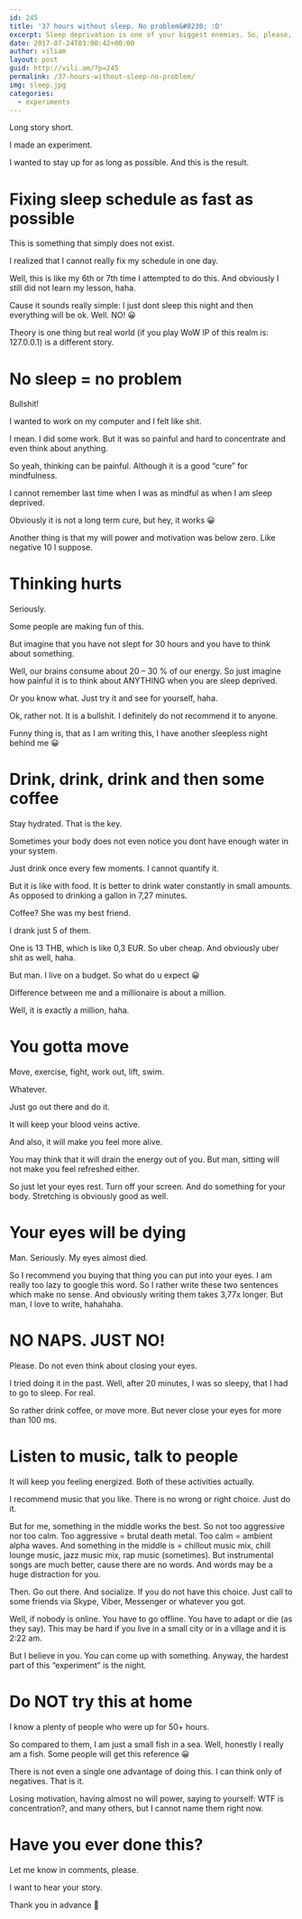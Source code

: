 ```yaml
---
id: 245
title: '37 hours without sleep. No problem&#8230; :D'
excerpt: Sleep deprivation is one of your biggest enemies. So, please, don't try this at home.
date: 2017-07-24T03:00:42+00:00
author: viliam
layout: post
guid: http://vili.am/?p=245
permalink: /37-hours-without-sleep-no-problem/
img: sleep.jpg
categories:
  - experiments
---
```

Long story short.

I made an experiment.

I wanted to stay up for as long as possible. And this is the result.

# Fixing sleep schedule as fast as possible

This is something that simply does not exist.

I realized that I cannot really fix my schedule in one day.

Well, this is like my 6th or 7th time I attempted to do this. And obviously I still did not learn my lesson, haha.

Cause it sounds really simple: I just dont sleep this night and then everything will be ok. Well. NO! 😀

Theory is one thing but real world (if you play WoW IP of this realm is: 127.0.0.1) is a different story.

# No sleep = no problem

Bullshit!

I wanted to work on my computer and I felt like shit.

I mean. I did some work. But it was so painful and hard to concentrate and even think about anything.

So yeah, thinking can be painful. Although it is a good &#8220;cure&#8221; for mindfulness.

I cannot remember last time when I was as mindful as when I am sleep deprived.

Obviously it is not a long term cure, but hey, it works 😀

Another thing is that my will power and motivation was below zero. Like negative 10 I suppose.

# Thinking hurts

Seriously.

Some people are making fun of this.

But imagine that you have not slept for 30 hours and you have to think about something.

Well, our brains consume about 20 &#8211; 30 % of our energy. So just imagine how painful it is to think about ANYTHING when you are sleep deprived.

Or you know what. Just try it and see for yourself, haha.

Ok, rather not. It is a bullshit. I definitely do not recommend it to anyone.

Funny thing is, that as I am writing this, I have another sleepless night behind me 😀

# Drink, drink, drink and then some coffee

Stay hydrated. That is the key.

Sometimes your body does not even notice you dont have enough water in your system.

Just drink once every few moments. I cannot quantify it.

But it is like with food. It is better to drink water constantly in small amounts. As opposed to drinking a gallon in 7,27 minutes.

Coffee? She was my best friend.

I drank just 5 of them.

One is 13 THB, which is like 0,3 EUR. So uber cheap. And obviously uber shit as well, haha.

But man. I live on a budget. So what do u expect 😀

Difference between me and a millionaire is about a million.

Well, it is exactly a million, haha.

# You gotta move

Move, exercise, fight, work out, lift, swim.

Whatever.

Just go out there and do it.

It will keep your blood veins active.

And also, it will make you feel more alive.

You may think that it will drain the energy out of you. But man, sitting will not make you feel refreshed either.

So just let your eyes rest. Turn off your screen. And do something for your body. Stretching is obviously good as well.

# Your eyes will be dying

Man. Seriously. My eyes almost died.

So I recommend you buying that thing you can put into your eyes. I am really too lazy to google this word. So I rather write these two sentences which make no sense. And obviously writing them takes 3,77x longer. But man, I love to write, hahahaha.

# NO NAPS. JUST NO!

Please. Do not even think about closing your eyes.

I tried doing it in the past. Well, after 20 minutes, I was so sleepy, that I had to go to sleep. For real.

So rather drink coffee, or move more. But never close your eyes for more than 100 ms.

# Listen to music, talk to people

It will keep you feeling energized. Both of these activities actually.

I recommend music that you like. There is no wrong or right choice. Just do it.

But for me, something in the middle works the best. So not too aggressive nor too calm. Too aggressive = brutal death metal. Too calm = ambient alpha waves. And something in the middle is = chillout music mix, chill lounge music, jazz music mix, rap music (sometimes). But instrumental songs are much better, cause there are no words. And words may be a huge distraction for you.

Then. Go out there. And socialize. If you do not have this choice. Just call to some friends via Skype, Viber, Messenger or whatever you got.

Well, if nobody is online. You have to go offline. You have to adapt or die (as they say). This may be hard if you live in a small city or in a village and it is 2:22 am.

But I believe in you. You can come up with something. Anyway, the hardest part of this &#8220;experiment&#8221; is the night.

# Do NOT try this at home

I know a plenty of people who were up for 50+ hours.

So compared to them, I am just a small fish in a sea. Well, honestly I really am a fish. Some people will get this reference 😀

There is not even a single one advantage of doing this. I can think only of negatives. That is it.

Losing motivation, having almost no will power, saying to yourself: WTF is concentration?, and many others, but I cannot name them right now.

# Have you ever done this?

Let me know in comments, please.

I want to hear your story.

Thank you in advance 🙂
